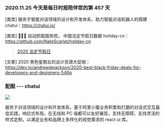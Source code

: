 ### 2020.11.25 今天是每日时报陪伴您的第 457 天

[类库] 服务于智能对话领域的设计和开发体系，助力智能对话机器人的搭建 chatui：<https://chatui.io/>

[类库] 📅🇨🇳 自动抓取国务院， 中国法定节假日数据 holiday-cn：<https://github.com/NateScarlet/holiday-cn>

> [2020 法定节假日](https://raw.githubusercontent.com/NateScarlet/holiday-cn/master/2020.json)

[文章] 2020 黑色星期五的设计资源大促销：<https://dev.to/andrewdejackson/2020-best-black-friday-deals-for-developers-and-designers-546p>

### 配图 --- chatui

![](https://intranetproxy.alipay.com/skylark/lark/0/2020/gif/57037/1598275375616-b321dd69-af26-4177-ab54-347065ff47eb.gif)

服务于对话领域的设计和开发体系，基于阿里小蜜业务积累和打磨的对话式交互最佳实践，响应式布局，在无线和 PC 端都可以友好展现，支持无障碍，支持灵活的样式定制，以满足业务和品牌上多样化的视觉需求的 react ui 库。
